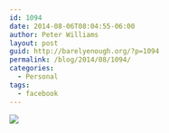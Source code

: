 ```yaml
---
id: 1094
date: 2014-08-06T08:04:55-06:00
author: Peter Williams
layout: post
guid: http://barelyenough.org/?p=1094
permalink: /blog/2014/08/1094/
categories:
  - Personal
tags:
  - facebook
---
```

<div>
  <img src='https://fbcdn-sphotos-h-a.akamaihd.net/hphotos-ak-xap1/t1.0-9/q71/s720x720/10527629_10152281217768339_6734567836528013632_n.jpg' style='max-width:600px;' /></p> 
  
  <div>
  </div>
</div>